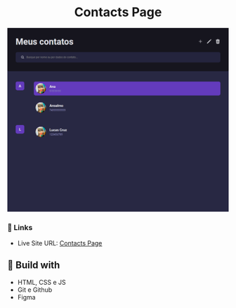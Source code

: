 <h1 align="center">Contacts Page</h1>

![](./screenshot.png)

### 🔗 Links

- Live Site URL: [Contacts Page](https://lucazcruz.github.io/bora-codar/contacts-page/)

## 🚀 Build with

- HTML, CSS e JS
- Git e Github
- Figma
